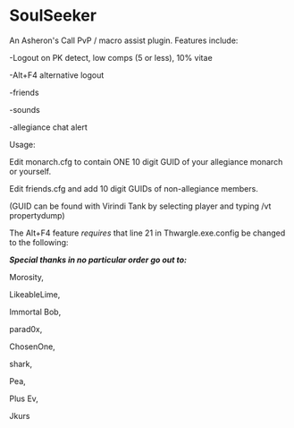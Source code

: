 # SoulSeeker
An Asheron's Call PvP / macro assist plugin. Features include:

-Logout on PK detect, low comps (5 or less), 10% vitae

-Alt+F4 alternative logout

-friends

-sounds

-allegiance chat alert


Usage:

Edit monarch.cfg to contain ONE 10 digit GUID of your allegiance monarch or yourself.

Edit friends.cfg and add 10 digit GUIDs of non-allegiance members.

(GUID can be found with Virindi Tank by selecting player and typing /vt propertydump)

The Alt+F4 feature *requires* that line 21 in Thwargle.exe.config be changed to the following:
    <add key="NewGameTitle" value="%CHARACTER%" />

***Special thanks in no particular order go out to:***

Morosity,

LikeableLime,

Immortal Bob,

parad0x,

ChosenOne,

shark,

Pea,

Plus Ev,

Jkurs
